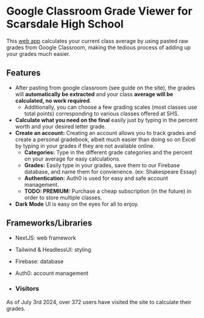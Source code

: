 # Google Classroom Grade Viewer for Scarsdale High School
This [web app](https://gc-grade-viewer.vercel.app) calculates your current class average by using pasted raw grades from Google Classroom, making the tedious process of adding up your grades much easier.

## Features
- After pasting from google classroom (see guide on the site), the grades will **automatically be extracted** and your class **average will be calculated, no work required**.
  - Additionally, you can choose a few grading scales (most classes use total points) corresponding to various classes offered at SHS.
- **Calculate what you need on the final** easily just by typing in the percent worth and your desired letter grade.
- **Create an account:** Creating an account allows you to track grades and create a personal gradebook, albeit much easier than doing so on Excel by typing in your grades if they are not available online.
  - **Categories:** Type in the different grade categories and the percent on your average for easy calculations.
  - **Grades:** Easily type in your grades, save them to our Firebase database, and name them for convienence. (ex: Shakespeare Essay)
  - **Authentication:** Auth0 is used for easy and safe account management.
  - **TODO: PREMIUM:** Purchase a cheap subscription (in the future) in order to store multiple classes.
- **Dark Mode** UI is easy on the eyes for all to enjoy.

## Frameworks/Libraries
- NextJS: web framework
- Tailwind & HeadlessUI: styling
- Firebase: database
- Auth0: account management

- ### Visitors
As of July 3rd 2024, over 372 users have visited the site to calculate their grades.

